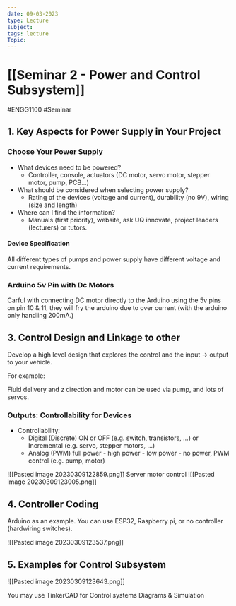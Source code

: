 ```yaml
---
date: 09-03-2023
type: Lecture
subject: 
tags: lecture
Topic:
---
```

# [[Seminar 2 - Power and Control Subsystem]]
#ENGG1100 #Seminar

## 1. Key Aspects for Power Supply in Your Project

### Choose Your Power Supply
- What devices need to be powered?
	- Controller, console, actuators (DC motor, servo motor, stepper motor, pump, PCB...)
- What should be considered when selecting power supply?
	- Rating of the devices (voltage and current), durability (no 9V), wiring (size and length)
- Where can I find the information?
	- Manuals (first priority), website, ask UQ innovate, project leaders (lecturers) or tutors.


#### Device Specification
All different types of pumps and power supply have different voltage and current requirements.

### Arduino 5v Pin with Dc Motors
 Carful with connecting DC motor directly to the Arduino using the 5v pins on pin 10 & 11, they will fry the arduino due to over current (with the arduino only handling 200mA.)


## 3. Control Design and Linkage to other

Develop a high level design that explores the control and the input $\to$ output to your vehicle.

For example: 

Fluid delivery and $z$ direction and motor can be used via pump, and lots of servos.

### Outputs: Controllability for Devices

- Controllability:
	- Digital (Discrete) ON or OFF (e.g. switch, transistors, ...) or Incremental (e.g. servo, stepper motors, ...)
	- Analog (PWM) full power - high power - low power - no power, PWM control (e.g. pump, motor)

![[Pasted image 20230309122859.png]]
Server motor control 
![[Pasted image 20230309123005.png]]

## 4. Controller Coding

Arduino as an example. You can use ESP32, Raspberry pi, or no controller (hardwiring switches).

![[Pasted image 20230309123537.png]]

## 5. Examples for Control Subsystem
![[Pasted image 20230309123643.png]]

You may use TinkerCAD for Control systems Diagrams & Simulation